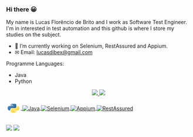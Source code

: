 ### Hi there 😀

My name is Lucas Florêncio de Brito and I work as Software Test Engineer. I'm in interested in test automation and this github is where I store my studies on the subject.

- 🔭 I’m currently working on Selenium, RestAssured and Appium.
- ✉  Email: lucasdibex@gmail.com

Programme Languages:
 - Java
 - Python

<div align="center">
  <a href="https://github.com/lucasflorenciodebrito">
  <img height="180em" src="https://github-readme-stats.vercel.app/api?username=lucasflorenciodebrito&show_icons=true&theme=dracula&include_all_commits=true&count_private=true"/>
  <img height="180em" src="https://github-readme-stats.vercel.app/api/top-langs/?username=lucasflorenciodebrito&layout=compact&langs_count=7&theme=dracula"/>
   


</div>
<div style="display: inline_block"><br>
 
  <img align="center" alt="Python" height="30" width="40" src="https://raw.githubusercontent.com/devicons/devicon/master/icons/python/python-original.svg">
  <img align="center" alt="Java" height="30" width="40" src="https://cdn.jsdelivr.net/gh/devicons/devicon/icons/java/java-original.svg">
  <img align="center" alt="Selenium" height="30" width="40" src="https://img.icons8.com/officel/16/000000/selenium-test-automation.png">
  <img align="center" alt="Appium" height="30" width="40" src="https://e7.pngegg.com/pngimages/366/527/png-clipart-appium-test-automation-software-testing-selenium-ios-logo-purple-violet.png">
  <img align="center" alt="RestAssured" height="30" width="40" src="https://miro.medium.com/max/400/1*dbeTcEaIPgyZZ6aaC519RQ.png">


</div>
  
  ##
 
<div> 

  <a href = "lucasdibex@gmail.com"><img src="https://img.shields.io/badge/-Gmail-%23333?style=for-the-badge&logo=gmail&logoColor=white" target="_blank"></a>
  <a href="https://www.linkedin.com/in/lucas-flor%C3%AAncio-de-brito-b3a43a1b0/" target="_blank"><img src="https://img.shields.io/badge/-LinkedIn-%230077B5?style=for-the-badge&logo=linkedin&logoColor=white" target="_blank"></a> 
 
 
</div>
